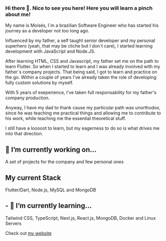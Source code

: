 ### Hi there 👋. Nice to see you here! Here you will learn a pinch about me!
My name is Moisés, I´m a brazilian Software Engineer who has started his journey as a developer not too long ago. 

Influenced by my father, a self taught senior developer and my personal superhero (yeah, that may be cliche but I don´t care), I started learning development with JavaScript and Node.JS. 

After learning HTML, CSS and Javascript, my father set me on the path to learn Flutter. So when I started to learn and I was already involved with my father´s company projects. That being said, I got to learn and practice on the go. Within a couple of years I've already taken the role of developing fully custom solutions by myself.

With 5 years of exeperience, I've taken full responsability for my father's company production.

Anyway, I have my dad to thank cause my particular path was unorthodox, since he was teaching me practical things and allowing me to contribute to his work, while teaching me the essential theoretical stuff.

I still have a looooot to learn, but my eagerness to do so is what drives me into that direction.

## 🔭 I’m currently working on...
A set of projects for the company and few personal ones

## My current Stack
Flutter/Dart, Node.js, MySQL and MongoDB

## - 🌱 I’m currently learning...
Tailwind CSS, TypeScript, Next.js, React.js, MongoDB, Docker and Linux Servers

Check out [my website](https://mofeverso.com.br)
<!--
**mofesilva/mofesilva** is a ✨ _special_ ✨ repository because its `README.md` (this file) appears on your GitHub profile.

Here are some ideas to get you started:

- 🔭 I’m currently working on ...
- 🌱 I’m currently learning ...
- 👯 I’m looking to collaborate on ...
- 🤔 I’m looking for help with ...
- 💬 Ask me about ...
- 📫 How to reach me: ...
- 😄 Pronouns: ...
- ⚡ Fun fact: ...
-->
